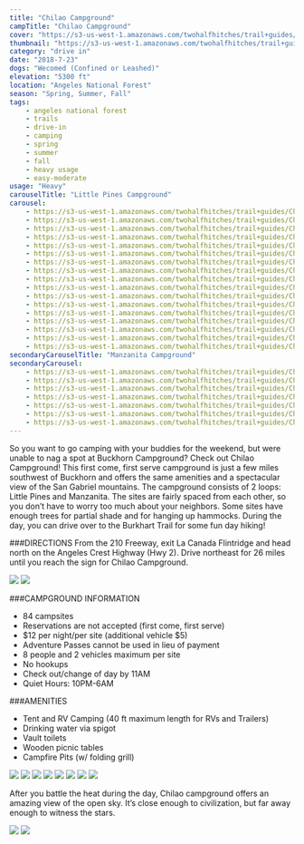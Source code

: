 ```yaml
---
title: "Chilao Campground"
campTitle: "Chilao Campground"
cover: "https://s3-us-west-1.amazonaws.com/twohalfhitches/trail+guides/Chilao+Campground/Content/_J8A5663.jpg"
thumbnail: "https://s3-us-west-1.amazonaws.com/twohalfhitches/trail+guides/Chilao+Campground/Content/thumbnail.jpg"
category: "drive in"
date: "2018-7-23"
dogs: "Wecomed (Confined or Leashed)"
elevation: "5300 ft"
location: "Angeles National Forest"
season: "Spring, Summer, Fall"
tags:
    - angeles national forest
    - trails
    - drive-in
    - camping
    - spring
    - summer
    - fall
    - heavy usage
    - easy-moderate
usage: "Heavy"
carouselTitle: "Little Pines Campground"
carousel:
    - https://s3-us-west-1.amazonaws.com/twohalfhitches/trail+guides/Chilao+Campground/Little+Pines/P1030846.jpg
    - https://s3-us-west-1.amazonaws.com/twohalfhitches/trail+guides/Chilao+Campground/Little+Pines/P1030855.jpg
    - https://s3-us-west-1.amazonaws.com/twohalfhitches/trail+guides/Chilao+Campground/Little+Pines/P1030858.jpg
    - https://s3-us-west-1.amazonaws.com/twohalfhitches/trail+guides/Chilao+Campground/Little+Pines/P1030865.jpg
    - https://s3-us-west-1.amazonaws.com/twohalfhitches/trail+guides/Chilao+Campground/Little+Pines/P1030876.jpg
    - https://s3-us-west-1.amazonaws.com/twohalfhitches/trail+guides/Chilao+Campground/Little+Pines/P1030878.jpg
    - https://s3-us-west-1.amazonaws.com/twohalfhitches/trail+guides/Chilao+Campground/Little+Pines/P1090580.jpg
    - https://s3-us-west-1.amazonaws.com/twohalfhitches/trail+guides/Chilao+Campground/Little+Pines/P1090585.jpg
    - https://s3-us-west-1.amazonaws.com/twohalfhitches/trail+guides/Chilao+Campground/Little+Pines/P1090594.jpg
    - https://s3-us-west-1.amazonaws.com/twohalfhitches/trail+guides/Chilao+Campground/Little+Pines/P1090617.jpg
    - https://s3-us-west-1.amazonaws.com/twohalfhitches/trail+guides/Chilao+Campground/Little+Pines/P1090622.jpg
    - https://s3-us-west-1.amazonaws.com/twohalfhitches/trail+guides/Chilao+Campground/Little+Pines/P1090625.jpg
    - https://s3-us-west-1.amazonaws.com/twohalfhitches/trail+guides/Chilao+Campground/Little+Pines/P1090635.jpg
    - https://s3-us-west-1.amazonaws.com/twohalfhitches/trail+guides/Chilao+Campground/Little+Pines/P1090667.jpg
    - https://s3-us-west-1.amazonaws.com/twohalfhitches/trail+guides/Chilao+Campground/Little+Pines/P1090673.jpg
    - https://s3-us-west-1.amazonaws.com/twohalfhitches/trail+guides/Chilao+Campground/Little+Pines/P1090685.jpg
    - https://s3-us-west-1.amazonaws.com/twohalfhitches/trail+guides/Chilao+Campground/Little+Pines/P1090747.jpg
secondaryCarouselTitle: "Manzanita Campground"
secondaryCarousel:
    - https://s3-us-west-1.amazonaws.com/twohalfhitches/trail+guides/Chilao+Campground/Manzanita/_J8A5635.jpg
    - https://s3-us-west-1.amazonaws.com/twohalfhitches/trail+guides/Chilao+Campground/Manzanita/_J8A5638.jpg
    - https://s3-us-west-1.amazonaws.com/twohalfhitches/trail+guides/Chilao+Campground/Manzanita/_J8A5656.jpg
    - https://s3-us-west-1.amazonaws.com/twohalfhitches/trail+guides/Chilao+Campground/Manzanita/_J8A5663a.jpg
    - https://s3-us-west-1.amazonaws.com/twohalfhitches/trail+guides/Chilao+Campground/Manzanita/_J8A5666.jpg
    - https://s3-us-west-1.amazonaws.com/twohalfhitches/trail+guides/Chilao+Campground/Manzanita/_J8A5671.jpg
    - https://s3-us-west-1.amazonaws.com/twohalfhitches/trail+guides/Chilao+Campground/Manzanita/_J8A5677.jpg
---
```


So you want to go camping with your buddies for the weekend, but were unable to nag a spot at Buckhorn Campground? Check out Chilao Campground! This first come, first serve campground is just a few miles southwest of Buckhorn and offers the same amenities and a spectacular view of the San Gabriel mountains. The campground consists of 2 loops: Little Pines and Manzanita. The sites are fairly spaced from each other, so you don’t have to worry too much about your neighbors. Some sites have enough trees for partial shade and for hanging up hammocks. During the day, you can drive over to the Burkhart Trail for some fun day hiking!

###DIRECTIONS
From the 210 Freeway, exit La Canada Flintridge and head north on the Angeles Crest Highway (Hwy 2). Drive northeast for 26 miles until you reach the sign for Chilao Campground.

![](https://s3-us-west-1.amazonaws.com/twohalfhitches/trail+guides/Chilao+Campground/Content/_J8A5631.jpg)
![](https://s3-us-west-1.amazonaws.com/twohalfhitches/trail+guides/Chilao+Campground/Content/_J8A5633.jpg)

###CAMPGROUND INFORMATION
- 84 campsites
- Reservations are not accepted (first come, first serve)
- $12 per night/per site (additional vehicle $5)
- Adventure Passes cannot be used in lieu of payment
- 8 people and 2 vehicles maximum per site
- No hookups
- Check out/change of day by 11AM
- Quiet Hours: 10PM-6AM

###AMENITIES
- Tent and RV Camping (40 ft maximum length for RVs and Trailers)
- Drinking water via spigot
- Vault toilets
- Wooden picnic tables
- Campfire Pits (w/ folding grill)

![](https://s3-us-west-1.amazonaws.com/twohalfhitches/trail+guides/Chilao+Campground/Content/_J8A5703.jpg)
![](https://s3-us-west-1.amazonaws.com/twohalfhitches/trail+guides/Chilao+Campground/Content/_J8A5642.jpg)
![](https://s3-us-west-1.amazonaws.com/twohalfhitches/trail+guides/Chilao+Campground/Content/P1090740.jpg)
![](https://s3-us-west-1.amazonaws.com/twohalfhitches/trail+guides/Chilao+Campground/Content/_J8A5648.jpg)
![](https://s3-us-west-1.amazonaws.com/twohalfhitches/trail+guides/Chilao+Campground/Content/_J8A5652.jpg)
![](https://s3-us-west-1.amazonaws.com/twohalfhitches/trail+guides/Chilao+Campground/Content/_J8A5670.jpg)
![](https://s3-us-west-1.amazonaws.com/twohalfhitches/trail+guides/Chilao+Campground/Content/_J8A5689.jpg)
![](https://s3-us-west-1.amazonaws.com/twohalfhitches/trail+guides/Chilao+Campground/Content/_J8A5700.jpg)

After you battle the heat during the day, Chilao campground offers an amazing view of the open sky. It’s close enough to civilization, but far away enough to witness the stars.

![](https://s3-us-west-1.amazonaws.com/twohalfhitches/trail+guides/Chilao+Campground/Content/_J8A5693.jpg)
![](https://s3-us-west-1.amazonaws.com/twohalfhitches/trail+guides/Chilao+Campground/Content/_J8A5686.jpg)
